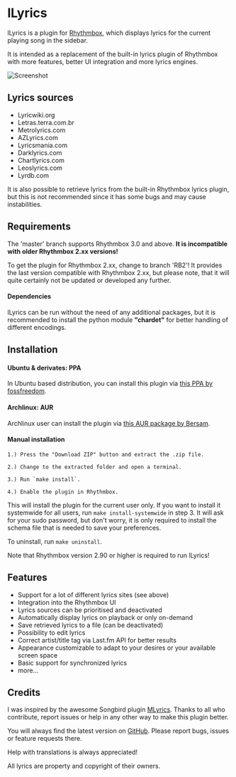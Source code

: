 lLyrics
===============

lLyrics is a plugin for [Rhythmbox](http://projects.gnome.org/rhythmbox/), which displays lyrics for the current playing song in the sidebar.

It is intended as a replacement of the built-in lyrics plugin of Rhythmbox with more features, better UI integration and more lyrics engines.



![Screenshot](http://www.dmo60.de/lLyricsScreenshot.png)




Lyrics sources
---------------

  - Lyricwiki.org
  - Letras.terra.com.br
  - Metrolyrics.com
  - AZLyrics.com
  - Lyricsmania.com
  - Darklyrics.com
  - Chartlyrics.com
  - Leoslyrics.com
  - Lyrdb.com
  
It is also possible to retrieve lyrics from the built-in Rhythmbox lyrics plugin, but this is not recommended since it has some bugs and may cause instabilities.




Requirements
---------------

The 'master' branch supports Rhythmbox 3.0 and above. **It is incompatible with older Rhythmbox 2.xx versions!**

To get the plugin for Rhythmbox 2.xx, change to branch 'RB2'! It provides the last version compatible with Rhythmbox 2.xx, but please note, that it will quite certainly not be updated or developed any further.

#### Dependencies ####

lLyrics can be run without the need of any additional packages, but it is recommended to install the python module **"chardet"** for better handling of different encodings.



Installation
---------------

#### Ubuntu & derivates: PPA ####

In Ubuntu based distribution, you can install this plugin via [this PPA by fossfreedom](https://launchpad.net/~fossfreedom/+archive/rhythmbox-plugins).

#### Archlinux: AUR ####

Archlinux user can install the plugin via [this AUR package by Bersam](https://aur.archlinux.org/packages/rhythmbox-llyrics-git/).

#### Manual installation ####

	1.) Press the "Download ZIP" button and extract the .zip file.
	
	2.) Change to the extracted folder and open a terminal.
	
	3.) Run `make install`.
	
	4.) Enable the plugin in Rhythmbox.

This will install the plugin for the current user only. If you want to install it systemwide for all users, run `make install-systemwide` in step 3.
It will ask for your sudo password, but don't worry, it is only required to install the schema file that is needed to save your preferences.

To uninstall, run `make uninstall`.

Note that Rhythmbox version 2.90 or higher is required to run lLyrics!




Features
---------------
  - Support for a lot of different lyrics sites (see above)
  - Integration into the Rhythmbox UI
  - Lyrics sources can be prioritised and deactivated
  - Automatically display lyrics on playback or only on-demand
  - Save retrieved lyrics to a file (can be deactivated)
  - Possibility to edit lyrics
  - Correct artist/title tag via Last.fm API for better results
  - Appearance customizable to adapt to your desires or your available screen space
  - Basic support for synchronized lyrics
  - more...




Credits
---------------

I was inspired by the awesome Songbird plugin [MLyrics](https://github.com/FreeleX/MLyrics).
Thanks to all who contribute, report issues or help in any other way to make this plugin better.

You will always find the latest version on [GitHub](https://github.com/dmo60/lLyrics).
Please report bugs, issues or feature requests there.

Help with translations is always appreciated!

All lyrics are property and copyright of their owners.
